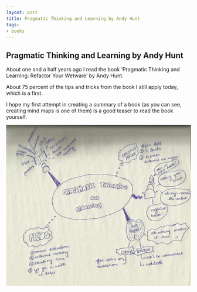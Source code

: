 ```yaml
---
layout: post
title: Pragmatic Thinking and Learning by Andy Hunt
tags:
- books
---
```


## Pragmatic Thinking and Learning by Andy Hunt

About one and a half years ago I read the book ‘Pragmatic Thinking and Learning: Refactor Your Wetware’ by Andy Hunt.

About 75 percent of the tips and tricks from the book I still apply today, which is a first.

I hope my first attempt in creating a summary of a book (as you can see, creating mind maps is one of them) is a good teaser 
to read the book yourself.

![placeholder](/public/mindmaps/pragmatic-thinking-and-learning.jpeg "Pragmatic thinking and learning")